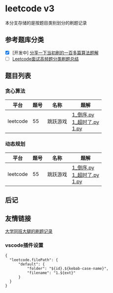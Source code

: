 # leetcode v3

本分支存储的是按题目类别划分的刷题记录

## 参考题库分类

- [x] [开发中] [分享一下当初刷的一百多篇算法题解](https://zhuanlan.zhihu.com/p/388681117)
- [ ] [Leetcode面试高频题分类刷题总结](https://zhuanlan.zhihu.com/p/349940945)

## 题目列表


### 贪心算法

| 平台 | 题号 | 名称 | 题解 |
|--|--|--|--|
|leetcode|55|跳跃游戏|[1_倒序.py](code/leetcode.55.跳跃游戏/1_倒序.py) <br>[1_超时了.py](code/leetcode.55.跳跃游戏/1_超时了.py) <br>[1.py](code/leetcode.55.跳跃游戏/1.py) <br>|


### 动态规划

| 平台 | 题号 | 名称 | 题解 |
|--|--|--|--|
|leetcode|55|跳跃游戏|[1_倒序.py](code/leetcode.55.跳跃游戏/1_倒序.py) <br>[1_超时了.py](code/leetcode.55.跳跃游戏/1_超时了.py) <br>[1.py](code/leetcode.55.跳跃游戏/1.py) <br>|


## 后记

## 友情链接

[大学同班大腿的刷题记录](https://github.com/OneForward/LeetCode)

### vscode插件设置

````
{
  "leetcode.filePath": {
      "default": {
          "folder": "${id}.${kebab-case-name}",
          "filename": "1.${ext}"
      }
  }
}
````

